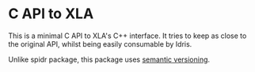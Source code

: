 # C API to XLA

This is a minimal C API to XLA's C++ interface. It tries to keep as close to the original API, whilst being easily consumable by Idris.

Unlike spidr package, this package uses [semantic versioning](https://semver.org/).
